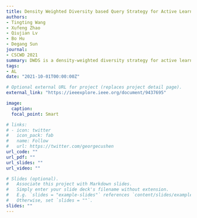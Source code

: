 ```yaml
---
title: Density Weighted Diversity based Query Strategy for Active Learning
authors: 
- Tingting Wang
- Xufeng Zhao
- Qiujian Lv
- Bo Hu
- Degang Sun
journal: 
- CSCWD 2021
summary: DWDS is a density-weighted diversity strategy for active learning in deep learning. It selects informative and representative samples using geometric insights and a beam search for efficient query selection. DWDS consistently outperforms existing methods under limited labeling budgets.
tags:
- AL
date: "2021-10-01T00:00:00Z"

# Optional external URL for project (replaces project detail page).
external_link: "https://ieeexplore.ieee.org/document/9437695"

image:
  caption: 
  focal_point: Smart

# links:
# - icon: twitter
#   icon_pack: fab
#   name: Follow
#   url: https://twitter.com/georgecushen
url_code: ""
url_pdf: ""
url_slides: ""
url_video: ""

# Slides (optional).
#   Associate this project with Markdown slides.
#   Simply enter your slide deck's filename without extension.
#   E.g. `slides = "example-slides"` references `content/slides/example-slides.md`.
#   Otherwise, set `slides = ""`.
slides: ""
---
```

